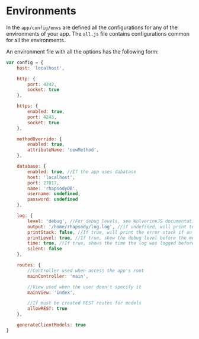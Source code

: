 # Environments

In the `app/config/envs` are defined all the configurations for any of the environments of your app.
The `all.js` file contains configurations common for all the environments.

An environment file with all the options has the following form:

```js
var config = {
    host: 'localhost',

    http: {
        port: 4242,
        socket: true
    },

    https: {
        enabled: true,
        port: 4243,
        socket: true
    },

    methodOverride: {
        enabled: true,
        attributeName: 'newMethod',
    },

    database: {
        enabled: true, //If the app uses dabatase
        host: 'localhost',
        port: 27017,
        name: 'rhapsodyDB',
        username: undefined,
        password: undefined
    },

    log: {
        level: 'debug', //For debug levels, see WolverineJS documentation: https://github.com/talyssonoc/wolverinejs
        output: '/home/rhapsody/log.log', //if undefined, will print to the terminal
        printStack: false, //If true, will print the error stack if an Error object is passed as argument in some log method
        printLevel: true, //If true, show the debug level before the message
        time: true, //If true, shows the time the log was logged before the level name
        silent: false
    },

    routes: {
        //Controller used when access the app's root
        mainController: 'main',

        //View used when the user doen't specify it
        mainView: 'index',

        //If must be created REST routes for models
        allowREST: true
    },

    generateClientModels: true
}
```